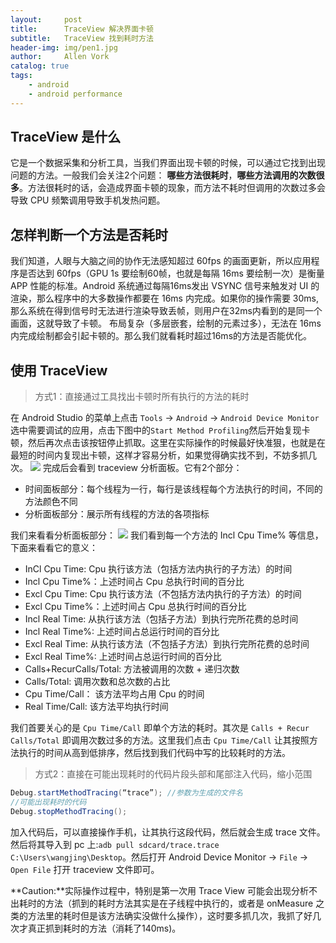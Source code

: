 ```yaml
---
layout:     post
title:      TraceView 解决界面卡顿
subtitle:   TraceView 找到耗时方法
header-img: img/pen1.jpg
author:     Allen Vork
catalog: true
tags:
    - android
    - android performance    
---
```

## TraceView 是什么
它是一个数据采集和分析工具，当我们界面出现卡顿的时候，可以通过它找到出现问题的方法。一般我们会关注2个问题： **哪些方法很耗时**，**哪些方法调用的次数很多**。方法很耗时的话，会造成界面卡顿的现象，而方法不耗时但调用的次数过多会导致 CPU 频繁调用导致手机发热问题。

## 怎样判断一个方法是否耗时
我们知道，人眼与大脑之间的协作无法感知超过 60fps 的画面更新，所以应用程序是否达到 60fps（GPU 1s 要绘制60帧，也就是每隔 16ms 要绘制一次）是衡量 APP 性能的标准。Android 系统通过每隔16ms发出 VSYNC 信号来触发对 UI 的渲染，那么程序中的大多数操作都要在 16ms 内完成。如果你的操作需要 30ms,那么系统在得到信号时无法进行渲染导致丢帧，则用户在32ms内看到的是同一个画面，这就导致了卡顿。 布局复杂（多层嵌套，绘制的元素过多），无法在 16ms 内完成绘制都会引起卡顿的。那么我们就看耗时超过16ms的方法是否能优化。

## 使用 TraceView
> 方式1：直接通过工具找出卡顿时所有执行的方法的耗时    

在 Android Studio 的菜单上点击 `Tools` -> `Android` -> `Android Device Monitor` 选中需要调试的应用，点击下图中的`Start Method Profiling`然后开始复现卡顿，然后再次点击该按钮停止抓取。这里在实际操作的时候最好快准狠，也就是在最短的时间内复现出卡顿，这样才容易分析，如果觉得确实找不到，不妨多抓几次。
![]({{site.url}}/img/android/basic/traceview/adm.png)
完成后会看到 traceview 分析面板。它有2个部分：    
+ 时间面板部分：每个线程为一行，每行是该线程每个方法执行的时间，不同的方法颜色不同
+ 分析面板部分：展示所有线程的方法的各项指标

我们来看看分析面板部分：
![]({{site.url}}/img/android/basic/traceview/traceview1.png)
我们看到每一个方法的 Incl Cpu Time% 等信息，下面来看看它的意义：
+ InCl Cpu Time: Cpu 执行该方法（包括方法内执行的子方法）的时间
+ Incl Cpu Time%：上述时间占 Cpu 总执行时间的百分比
+ Excl Cpu Time: Cpu 执行该方法（不包括方法内执行的子方法）的时间
+ Excl Cpu Time%：上述时间占 Cpu 总执行时间的百分比
+ Incl Real Time: 从执行该方法（包括子方法）到执行完所花费的总时间
+ Incl Real Time%: 上述时间占总运行时间的百分比
+ Excl Real Time: 从执行该方法（不包括子方法）到执行完所花费的总时间
+ Excl Real Time%: 上述时间占总运行时间的百分比
+ Calls+RecurCalls/Total: 方法被调用的次数 + 递归次数
+ Calls/Total: 调用次数和总次数的占比
+ Cpu Time/Call： 该方法平均占用 Cpu 的时间
+ Real Time/Call: 该方法平均执行时间

我们首要关心的是 `Cpu Time/Call` 即单个方法的耗时。其次是 `Calls + Recur Calls/Total` 即调用次数过多的方法。这里我们点击 `Cpu Time/Call` 让其按照方法执行的时间从高到低排序，然后找到我们代码中写的比较耗时的方法。

> 方式2：直接在可能出现耗时的代码片段头部和尾部注入代码，缩小范围    

```java
Debug.startMethodTracing(“trace”); //参数为生成的文件名
//可能出现耗时的代码
Debug.stopMethodTracing();
```
加入代码后，可以直接操作手机，让其执行这段代码，然后就会生成 trace 文件。然后将其导入到 pc 上:`adb pull sdcard/trace.trace    C:\Users\wangjing\Desktop`。然后打开 Android Device Monitor -> `File` -> `Open File` 打开 traceview 文件即可。

**Caution:**实际操作过程中，特别是第一次用 Trace View 可能会出现分析不出耗时的方法（抓到的耗时方法其实是在子线程中执行的，或者是 onMeasure 之类的方法里的耗时但是该方法确实没做什么操作），这时要多抓几次，我抓了好几次才真正抓到耗时的方法（消耗了140ms)。